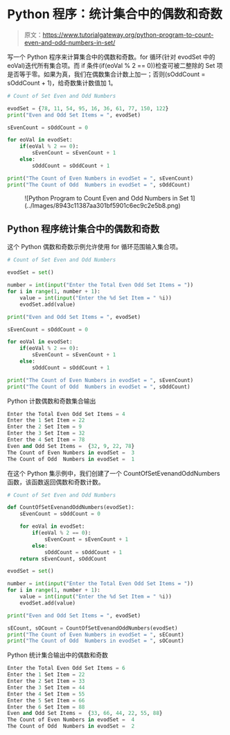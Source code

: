 # Python 程序：统计集合中的偶数和奇数

> 原文：<https://www.tutorialgateway.org/python-program-to-count-even-and-odd-numbers-in-set/>

写一个 Python 程序来计算集合中的偶数和奇数。for 循环(针对 evodSet 中的 eoVal)迭代所有集合项。而 if 条件(if(eoVal % 2 == 0))检查可被二整除的 Set 项是否等于零。如果为真，我们在偶数集合计数上加一；否则(sOddCount = sOddCount + 1)，给奇数集计数值加 1。

```py
# Count of Set Even and Odd Numbers

evodSet = {78, 11, 54, 95, 16, 36, 61, 77, 150, 122}
print("Even and Odd Set Items = ", evodSet)

sEvenCount = sOddCount = 0

for eoVal in evodSet:
    if(eoVal % 2 == 0):
        sEvenCount = sEvenCount + 1
    else:
        sOddCount = sOddCount + 1

print("The Count of Even Numbers in evodSet = ", sEvenCount)
print("The Count of Odd  Numbers in evodSet = ", sOddCount)
```

<figure class="wp-block-image size-large">![Python Program to Count Even and Odd Numbers in Set 1](../Images/8943c11387aa301bf5901c6ec9c2e5b8.png)</figure>

## Python 程序统计集合中的偶数和奇数

这个 Python 偶数和奇数示例允许使用 for 循环范围输入集合项。

```py
# Count of Set Even and Odd Numbers

evodSet = set()

number = int(input("Enter the Total Even Odd Set Items = "))
for i in range(1, number + 1):
    value = int(input("Enter the %d Set Item = " %i))
    evodSet.add(value)

print("Even and Odd Set Items = ", evodSet)

sEvenCount = sOddCount = 0

for eoVal in evodSet:
    if(eoVal % 2 == 0):
        sEvenCount = sEvenCount + 1
    else:
        sOddCount = sOddCount + 1

print("The Count of Even Numbers in evodSet = ", sEvenCount)
print("The Count of Odd  Numbers in evodSet = ", sOddCount)
```

Python 计数偶数和奇数集合输出

```py
Enter the Total Even Odd Set Items = 4
Enter the 1 Set Item = 22
Enter the 2 Set Item = 9
Enter the 3 Set Item = 32
Enter the 4 Set Item = 78
Even and Odd Set Items =  {32, 9, 22, 78}
The Count of Even Numbers in evodSet =  3
The Count of Odd  Numbers in evodSet =  1
```

在这个 Python 集示例中，我们创建了一个 CountOfSetEvenandOddNumbers 函数，该函数返回偶数和奇数计数。

```py
# Count of Set Even and Odd Numbers

def CountOfSetEvenandOddNumbers(evodSet):
    sEvenCount = sOddCount = 0

    for eoVal in evodSet:
        if(eoVal % 2 == 0):
            sEvenCount = sEvenCount + 1
        else:
            sOddCount = sOddCount + 1
    return sEvenCount, sOddCount

evodSet = set()

number = int(input("Enter the Total Even Odd Set Items = "))
for i in range(1, number + 1):
    value = int(input("Enter the %d Set Item = " %i))
    evodSet.add(value)

print("Even and Odd Set Items = ", evodSet)

sECount, sOCount = CountOfSetEvenandOddNumbers(evodSet)
print("The Count of Even Numbers in evodSet = ", sECount)
print("The Count of Odd  Numbers in evodSet = ", sOCount)
```

Python 统计集合输出中的偶数和奇数

```py
Enter the Total Even Odd Set Items = 6
Enter the 1 Set Item = 22
Enter the 2 Set Item = 33
Enter the 3 Set Item = 44
Enter the 4 Set Item = 55
Enter the 5 Set Item = 66
Enter the 6 Set Item = 88
Even and Odd Set Items =  {33, 66, 44, 22, 55, 88}
The Count of Even Numbers in evodSet =  4
The Count of Odd  Numbers in evodSet =  2
```